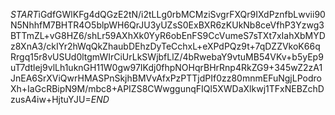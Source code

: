 $START$iGdfGWlKFg4dQGzE2tN/i2tLLg0rbMCMziSvgrFXQr9IXdPznfbLwvii90N5NhhfM7BHTR4O5blpWH6QrJU3yUZsS0ExBXR6zKUkNb8ceVfhP3Yzwg3BTTmZL+vG8HZ6/shLr59AXhXk0YyR6obEnFS9CcVumeS7sTXt7xIahXbMYDz8XnA3/ckIYr2hWqQkZhaubDEhzDyTeCchxL+eXPdPQz9t+7qDZZVkoK66qRrgq15r8vUSUd0ltgmWIrCiUrLkSWjbfLlZ/4bRwebaY9vtuMB54VKv+b5yEp9uT7dtlej9vlLh1uknGH11W0gw97IKdj0fhpNOHqrBHrRnp4RkZG9+345wZ2zA1JnEA6SrXViQwrHMASPnSkjhBMVvAfxPzPTTjdPIf0zz80mnmEFuNgjLPodroXh+IaGcRBipN9M/mbc8+APIZS8CWwggunqFIQl5XWDaXlkwj1TFxNEBZchDzusA4iw+HjtuYJU=$END$